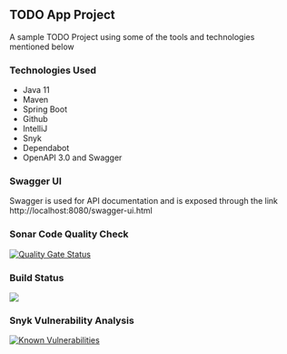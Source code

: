 ## TODO App Project
A sample TODO Project using some of the tools and technologies mentioned below

### Technologies Used
* Java 11
* Maven
* Spring Boot
* Github
* IntelliJ
* Snyk
* Dependabot
* OpenAPI 3.0 and Swagger

### Swagger UI
Swagger is used for API documentation and is exposed through the link http://localhost:8080/swagger-ui.html

### Sonar Code Quality Check
[![Quality Gate Status](https://sonarcloud.io/api/project_badges/measure?project=skirankumars31_TodoApp&metric=alert_status)](https://sonarcloud.io/dashboard?id=skirankumars31_TodoApp)

### Build Status
![](https://github.com/skirankumars31/TodoApp/workflows/verifymaster/badge.svg)

### Snyk Vulnerability Analysis
[![Known Vulnerabilities](https://snyk.io/test/github/skirankumars31/TodoApp/badge.svg)](https://snyk.io/test/github/skirankumars31/TodoApp)

